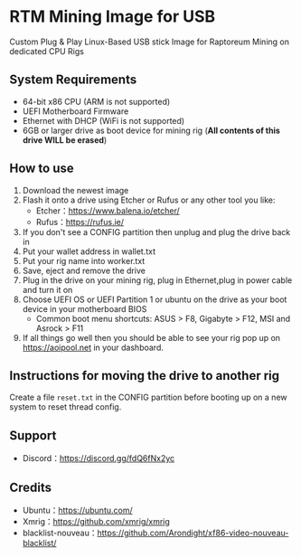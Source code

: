 # RTM Mining Image for USB
Custom Plug & Play Linux-Based USB stick Image for Raptoreum Mining on dedicated CPU Rigs

## System Requirements
* 64-bit x86 CPU (ARM is not supported)
* UEFI Motherboard Firmware
* Ethernet with DHCP (WiFi is not supported)
* 6GB or larger drive as boot device for mining rig (**All contents of this drive WILL be erased**)

## How to use
1. Download the newest image
2. Flash it onto a drive using Etcher or Rufus or any other tool you like:
    * Etcher：https://www.balena.io/etcher/
    * Rufus：https://rufus.ie/
3. If you don't see a CONFIG partition then unplug and plug the drive back in
4. Put your wallet address in wallet.txt
5. Put your rig name into worker.txt
6. Save, eject and remove the drive
7. Plug in the drive on your mining rig, plug in Ethernet,plug in power cable and turn it on
8. Choose UEFI OS or UEFI Partition 1 or ubuntu on the drive as your boot device in your motherboard BIOS
    * Common boot menu shortcuts: ASUS > F8, Gigabyte > F12, MSI and Asrock > F11
9. If all things go well then you should be able to see your rig pop up on https://aoipool.net in your dashboard.

## Instructions for moving the drive to another rig
Create a file `reset.txt` in the CONFIG partition before booting up on a new system to reset thread config.

## Support
* Discord：https://discord.gg/fdQ6fNx2yc

## Credits
* Ubuntu：https://ubuntu.com/
* Xmrig：https://github.com/xmrig/xmrig
* blacklist-nouveau：https://github.com/Arondight/xf86-video-nouveau-blacklist/
